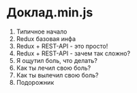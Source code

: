 # Доклад.min.js
1. Типичное начало
2. Redux базовая инфа
3. Redux + REST-API - это просто!
4. Redux + REST-API - зачем так сложно?
5. Я ощутил боль, что делать?
6. Как ты лечил свою боль?
7. Как ты вылечил свою боль?
8. Подорожник
